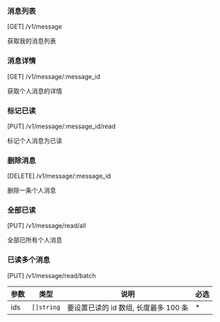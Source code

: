 ### 消息列表

[GET] /v1/message

获取我的消息列表

### 消息详情

[GET] /v1/message/:message_id

获取个人消息的详情

### 标记已读

[PUT] /v1/message/:message_id/read

标记个人消息为已读

### 删除消息

[DELETE] /v1/message/:message_id

删除一条个人消息

### 全部已读

[PUT] /v1/message/read/all

全部已所有个人消息

### 已读多个消息

[PUT] /v1/message/read/batch

| 参数 | 类型       | 说明                                  | 必选 |
| ---- | ---------- | ------------------------------------- | ---- |
| ids  | `[]string` | 要设置已读的 id 数组, 长度最多 100 条 | \*   |
